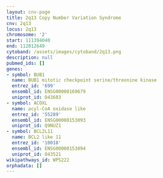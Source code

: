```yaml
---
layout: cnv-page
title: 2q13 Copy Number Variation Syndrome
cnv: 2q13
locus: 2q13
chromosome: '2'
start: 111394040
end: 112012649
cytoband: /assets/images/cytoband/2q13.png
description: null
pubmed_ids: []
genes:
- symbol: BUB1
  name: BUB1 mitotic checkpoint serine/threonine kinase
  entrez_id: '699'
  ensembl_id: ENSG00000169679
  uniprot_id: O43683
- symbol: ACOXL
  name: acyl-CoA oxidase like
  entrez_id: '55289'
  ensembl_id: ENSG00000153093
  uniprot_id: Q9NUZ1
- symbol: BCL2L11
  name: BCL2 like 11
  entrez_id: '10018'
  ensembl_id: ENSG00000153094
  uniprot_id: O43521
wikipathways_id: WP5222
orphadata: []
---
```

